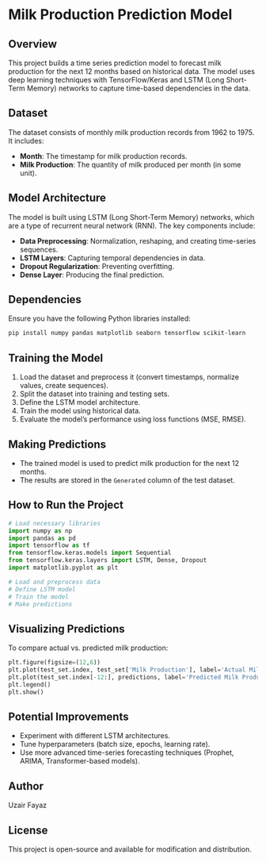 # Milk Production Prediction Model

## Overview
This project builds a time series prediction model to forecast milk production for the next 12 months based on historical data. The model uses deep learning techniques with TensorFlow/Keras and LSTM (Long Short-Term Memory) networks to capture time-based dependencies in the data.

## Dataset
The dataset consists of monthly milk production records from 1962 to 1975. It includes:
- **Month**: The timestamp for milk production records.
- **Milk Production**: The quantity of milk produced per month (in some unit).

## Model Architecture
The model is built using LSTM (Long Short-Term Memory) networks, which are a type of recurrent neural network (RNN). The key components include:
- **Data Preprocessing**: Normalization, reshaping, and creating time-series sequences.
- **LSTM Layers**: Capturing temporal dependencies in data.
- **Dropout Regularization**: Preventing overfitting.
- **Dense Layer**: Producing the final prediction.

## Dependencies
Ensure you have the following Python libraries installed:
```bash
pip install numpy pandas matplotlib seaborn tensorflow scikit-learn
```

## Training the Model
1. Load the dataset and preprocess it (convert timestamps, normalize values, create sequences).
2. Split the dataset into training and testing sets.
3. Define the LSTM model architecture.
4. Train the model using historical data.
5. Evaluate the model’s performance using loss functions (MSE, RMSE).

## Making Predictions
- The trained model is used to predict milk production for the next 12 months.
- The results are stored in the `Generated` column of the test dataset.

## How to Run the Project
```python
# Load necessary libraries
import numpy as np
import pandas as pd
import tensorflow as tf
from tensorflow.keras.models import Sequential
from tensorflow.keras.layers import LSTM, Dense, Dropout
import matplotlib.pyplot as plt

# Load and preprocess data
# Define LSTM model
# Train the model
# Make predictions
```

## Visualizing Predictions
To compare actual vs. predicted milk production:
```python
plt.figure(figsize=(12,6))
plt.plot(test_set.index, test_set['Milk Production'], label='Actual Milk Production')
plt.plot(test_set.index[-12:], predictions, label='Predicted Milk Production', linestyle='dashed')
plt.legend()
plt.show()
```

## Potential Improvements
- Experiment with different LSTM architectures.
- Tune hyperparameters (batch size, epochs, learning rate).
- Use more advanced time-series forecasting techniques (Prophet, ARIMA, Transformer-based models).

## Author
Uzair Fayaz

## License
This project is open-source and available for modification and distribution.

